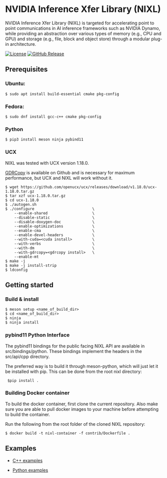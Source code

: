 <!--
SPDX-FileCopyrightText: Copyright (c) 2025 NVIDIA CORPORATION & AFFILIATES. All rights reserved.
SPDX-License-Identifier: Apache-2.0

Licensed under the Apache License, Version 2.0 (the "License");
you may not use this file except in compliance with the License.
You may obtain a copy of the License at

http://www.apache.org/licenses/LICENSE-2.0

Unless required by applicable law or agreed to in writing, software
distributed under the License is distributed on an "AS IS" BASIS,
WITHOUT WARRANTIES OR CONDITIONS OF ANY KIND, either express or implied.
See the License for the specific language governing permissions and
limitations under the License.
-->

# NVIDIA Inference Xfer Library (NIXL)

NVIDIA Inference Xfer Library (NIXL) is targeted for accelerating point to point communications in AI inference frameworks such as NVIDIA Dynamo, while providing an abstraction over various types of memory (e.g., CPU and GPU) and storage (e.g., file, block and object store) through a modular plug-in architecture.

[![License](https://img.shields.io/badge/License-Apache_2.0-blue.svg)](https://opensource.org/licenses/Apache-2.0)
[![GitHub Release](https://img.shields.io/github/v/release/ai-dynamo/nixl)](https://github.com/ai-dynamo/nixl/releases/latest)

## Prerequisites
### Ubuntu:

`$ sudo apt install build-essential cmake pkg-config`

### Fedora:

`$ sudo dnf install gcc-c++ cmake pkg-config`

### Python

`$ pip3 install meson ninja pybind11`

### UCX

NIXL was tested with UCX version 1.18.0.

[GDRCopy](https://github.com/NVIDIA/gdrcopy) is available on Github and is necessary for maximum performance, but UCX and NIXL will work without it.

```
$ wget https://github.com/openucx/ucx/releases/download/v1.18.0/ucx-1.18.0.tar.gz
$ tar xzf ucx-1.18.0.tar.gz
$ cd ucx-1.18.0
$ ./autogen.sh
$ ./configure     					   \
    --enable-shared             	   \
    --disable-static            	   \
    --disable-doxygen-doc       	   \
    --enable-optimizations      	   \
    --enable-cma                	   \
    --enable-devel-headers      	   \
    --with-cuda=<cuda install>  	   \
    --with-verbs               	 	   \
    --with-dm                   	   \
    --with-gdrcopy=<gdrcopy install>   \
    --enable-mt
$ make -j
$ make -j install-strip
$ ldconfig
```

## Getting started
### Build & install

```
$ meson setup <name_of_build_dir>
$ cd <name_of_build_dir>
$ ninja
$ ninja install
```

### pybind11 Python Interface
The pybind11 bindings for the public facing NIXL API are available in src/bindings/python. These bindings implement the headers in the src/api/cpp directory.

The preferred way is to build it through meson-python, which will just let it be installed with pip. This can be done from the root nixl directory:

` $pip install .`

### Building Docker container
To build the docker container, first clone the current repository. Also make sure you are able to pull docker images to your machine before attempting to build the container.

Run the following from the root folder of the cloned NIXL repository:

```
$ docker build -t nixl-container -f contrib/Dockerfile .
```

## Examples

* [C++ examples](https://github.com/ai-dynamo/nixl/tree/main/examples/cpp)

* [Python examples](https://github.com/ai-dynamo/nixl/tree/main/examples/python)
